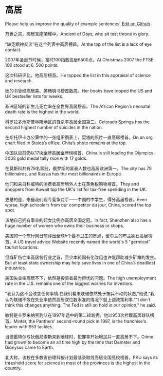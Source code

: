 # 高居

Please help us improve the quality of example sentences! [Edit on Github](https://github.com/jiyushe/jiyu-example-sentence-source/blob/main/chinese/gaoju_1.md)

<p><span class="chinese">万世之宗，高居宝座荣耀中。</span><span class="english">Ancient of Days, who sit test throne in glory.</span></p>

<p><span class="chinese">“缺乏眼神交流”在这个列表中高居榜首。</span><span class="english">At the top of the list is a lack of eye contact.</span></p>

<p><span class="chinese">2007年圣诞节时候，富时100指数高居6500点。</span><span class="english">At Christmas 2007 the FTSE 100 stood at 6, 500 points.</span></p>

<p><span class="chinese">这次科研评比，他高居榜首。</span><span class="english">He topped the list in this appraisal of science and research.</span></p>

<p><span class="chinese">她的书曾经高居美、英畅销书榜首数周。</span><span class="english">Her books have topped the US and UK bestseller lists for weeks.</span></p>

<p><span class="chinese">非洲区域的新生儿死亡率在全世界高居榜首。</span><span class="english">The African Region’s neonatal death rate is the highest in the world.</span></p>

<p><span class="chinese">科罗拉多州斯普林斯地区的自杀率高居全国第二。</span><span class="english">Colorado Springs has the second highest number of suicides in the nation.</span></p>

<p><span class="chinese">在斯托伊卡办公室中的一张组织图表上，契塔的照片一直高居榜首。</span><span class="english">On an org chart filed in Stoica’s office, Chita’s photo remains at the top.</span></p>

<p><span class="chinese">中国队目前仍以17块金牌高居金牌榜榜首。</span><span class="english">China is still leading the Olympics 2008 gold medal tally race with 17 golds.</span></p>

<p><span class="chinese">在莫斯科共有79名富翁，俄罗斯的富豪人数也高居欧洲第一。</span><span class="english">The city has 79 billionaires, and Russia has the most billionaires in Europe.</span></p>

<p><span class="chinese">他们和来自科威特的消费者高居境外人士在英免税购物榜首。</span><span class="english">They and shoppers from Kuwait top the UK's list for tax-free spending in the UK.</span></p>

<p><span class="chinese">更糟的是，来自我们现今竞争对手——中国的中学生，得分高居榜首。</span><span class="english">Even worse, high schoolers from our competitor du jour, China, scored the top spot.</span></p>

<p><span class="chinese">该地自己拥有事业的妇女比例亦高居全国之冠。</span><span class="english">In fact, Shenzhen also has a huge number of women who owns their business or shops.</span></p>

<p><span class="chinese">美国的一个旅行网日前评出全球5个最不卫生的景点，爱尔兰的布兰妮石高居榜首。</span><span class="english">A US travel advice Website recently named the world's 5 "germiest" tourist locations.</span></p>

<p><span class="chinese">但煤矿伤亡率高居各行业之首，至少本轮国有化改组也许能帮助减少矿难的发生。</span><span class="english">But at least state ownership may help save lives in one of China’s deadliest industries.</span></p>

<p><span class="chinese">美国失业率高居不下，依然是投资者最为担忧的问题。</span><span class="english">The high unemployment rate in the U.S. remains one of the biggest worries for investors.</span></p>

<p><span class="chinese">"我认为这不会改变任何事情.在我们看来联储依然处于按兵不动的状态,"他说,"我认为联储不敢在失业率依然高居双位数水准的情况下就上调政策利率."</span><span class="english">"I don't think this changes anything. The Fed is still on hold in our opinion," he said.</span></p>

<p><span class="chinese">敏特是卡罗来纳黑豹队在1997年选中的第二轮新秀，他以953次拦截高居球队榜首。</span><span class="english">Minter, the Panthers' second-round pick in 1997, is the franchise's leader with 953 tackles.</span></p>

<p><span class="chinese">当德墨特尔与狄俄尼索斯来到地球时，犯罪率开始增加并一直高居不下。</span><span class="english">Crime had grown to become an all time high by the time that Demeter and Dionysus came to Earth.</span></p>

<p><span class="chinese">北大称，该校在多数省份理科按计划最低录取线高居全国高校榜首。</span><span class="english">PKU says its threshold score for science in most of the provinces is the highest in the country.</span></p>

